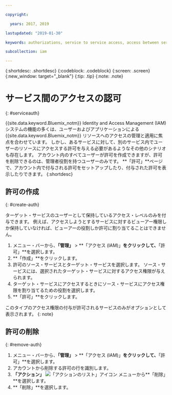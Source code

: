 ```yaml
---

copyright:

  years: 2017, 2019

lastupdated: "2019-01-30"

keywords: authorizations, service to service access, access between services

subcollection: iam

---
```


{:shortdesc: .shortdesc}
{:codeblock: .codeblock}
{:screen: .screen}
{:new_window: target="_blank"}
{:tip: .tip}
{:note: .note}


# サービス間のアクセスの認可
{: #serviceauth}

{{site.data.keyword.Bluemix_notm}} Identity and Access Management (IAM) システムの機能の多くは、ユーザーおよびアプリケーションによる {{site.data.keyword.Bluemix_notm}} リソースへのアクセスの管理と適用に焦点を合わせています。 しかし、あるサービスに対して、別のサービス内でユーザーのリソースにアクセスする許可を与える必要があるようなその他のシナリオも存在します。 アカウント内のすべてユーザーが許可を作成できますが、許可を削除できるのは、管理者役割を持つユーザーのみです。 **「許可」**ページで、アカウント内で付与される許可をセットアップしたり、付与された許可を表示したりできます。
{:shortdesc}

## 許可の作成
{: #create-auth}

ターゲット・サービスのユーザーとして保持しているアクセス・レベルのみを付与できます。 例えば、アクセスしようとするサービスに対するビューアー権限しか保持していなければ、ビューアーの役割しか許可に割り当てることはできません。

1. メニュー・バーから、**「管理」** &gt; **「アクセス (IAM)」**をクリックして、**「許可」**を選択します。
2. **「作成」**をクリックします。
3. 許可のソース・サービスとターゲット・サービスを選択します。 ソース・サービスには、選択されたターゲット・サービスに対するアクセス権限が与えられます。
4. ターゲット・サービスにアクセスするときにソース・サービスにアクセス権限を割り当てるための役割を選択します。
5. **「許可」**をクリックします。

このタイプのアクセス権限の付与が許可されるサービスのみがオプションとして表示されます。
{: note}

## 許可の削除
{: #remove-auth}

1. メニュー・バーから、**「管理」** &gt; **「アクセス (IAM)」**をクリックして、**「許可」**を選択します。
2. アカウントから削除する許可の行を識別します。
3. **「アクション」** ![「アクションのリスト」アイコン](../icons/action-menu-icon.svg) メニューから**「削除」**を選択します。
5. **「削除」**を選択します。
